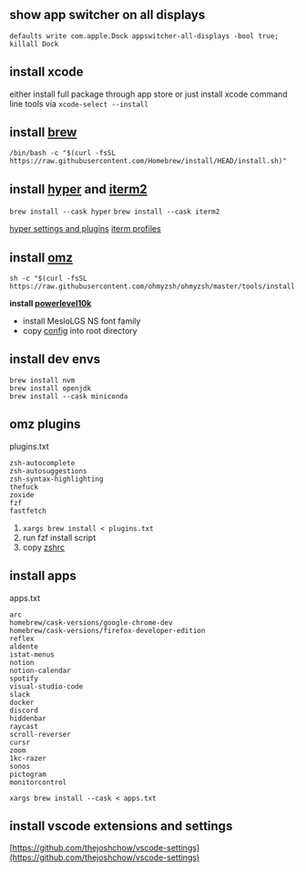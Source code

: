 ## show app switcher on all displays

```
defaults write com.apple.Dock appswitcher-all-displays -bool true; killall Dock
```

## install xcode

either install full package through app store or just install xcode command line tools via `xcode-select --install`

## install [brew](https://brew.sh/)

```
/bin/bash -c "$(curl -fsSL https://raw.githubusercontent.com/Homebrew/install/HEAD/install.sh)"
```

## install [hyper](https://hyper.is/) and [iterm2](https://iterm2.com/)

`brew install --cask hyper`
`brew install --cask iterm2`

[hyper settings and plugins](./hyper.js)
[iterm profiles](./iterm2-profiles.json)

## install [omz](https://ohmyz.sh/)

```
sh -c "$(curl -fsSL https://raw.githubusercontent.com/ohmyzsh/ohmyzsh/master/tools/install.sh)"

```

**install [powerlevel10k](https://github.com/romkatv/powerlevel10k)**

- install MesloLGS NS font family
- copy [config](./p10k.zsh) into root directory

## install dev envs

`brew install nvm`  
`brew install openjdk`  
`brew install --cask miniconda`

## omz plugins

plugins.txt

```
zsh-autocomplete
zsh-autosuggestions
zsh-syntax-highlighting
thefuck
zoxide
fzf
fastfetch
```

1. `xargs brew install < plugins.txt`
2. run fzf install script
3. copy [zshrc](./zshrc)

## install apps

apps.txt

```
arc
homebrew/cask-versions/google-chrome-dev
homebrew/cask-versions/firefox-developer-edition
reflex
aldente
istat-menus
notion
notion-calendar
spotify
visual-studio-code
slack
docker
discord
hiddenbar
raycast
scroll-reverser
cursr
zoom
1kc-razer
sonos
pictogram
monitorcontrol
```

`xargs brew install --cask < apps.txt`

## install vscode extensions and settings

[https://github.com/thejoshchow/vscode-settings](https://github.com/thejoshchow/vscode-settings)
